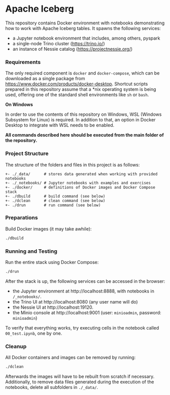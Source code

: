 # Apache Iceberg

This repository contains Docker environment with notebooks demonstrating how to work with Apache Iceberg tables. It spawns the following services:

- a Jupyter notebook environment that includes, among others, pyspark
- a single-node Trino cluster (https://trino.io/)
- an instance of Nessie catalog (https://projectnessie.org/)

### Requirements

The only required component is `docker` and `docker-compose`, which can be downloaded as a single package from https://www.docker.com/products/docker-desktop. Shortcut scripts prepared in this repository assume that a *nix operating system is being used, offering one of the standard shell environments like `sh` or `bash`.

**On Windows**

In order to use the contents of this repository on Windows, WSL (Windows Subsystem for Linux) is required. In addition to that, an option in Docker Desktop to integrate with WSL needs to be enabled.

**All commands described here should be executed from the main folder of the repository.**

### Project Structure

The structure of the folders and files in this project is as follows:

```
+- ./_data/      # stores data generated when working with provided notebooks
+- ./_notebooks/ # Jupyter notebooks with examples and exercises
+- ./docker/     # definitions of Docker images and Docker Compose stack
+- ./dbuild      # build command (see below)
+- ./dclean      # clean command (see below)
+- ./drun        # run command (see below)
```

### Preparations

Build Docker images (it may take awhile):

```sh
./dbuild
```

### Running and Testing

Run the entire stack using Docker Compose:

```sh
./drun
```

After the stack is up, the following services can be accessed in the browser:

- the Jupyter environment at http://localhost:8888, with notebooks in `/_notebooks/`.
- the Trino UI at http://localhost:8080 (any user name will do)
- the Nessie UI at http://localhost:19120.
- the Minio console at http://localhost:9001 (user: `minioadmin`, password: `minioadmin`)

To verify that everything works, try executing cells in the notebook called `00_test.ipynb`, one by one.

### Cleanup

All Docker containers and images can be removed by running:

```sh
./dclean
```

Afterwards the images will have to be rebuilt from scratch if necessary. Additionally, to remove data files generated during the execution of the notebooks, delete all subfolders in `./_data/`.
